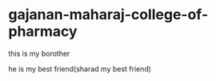 # gajanan-maharaj-college-of-pharmacy

<P>this is my borother</P>
<p>he is my best friend(sharad my best friend)</p>
